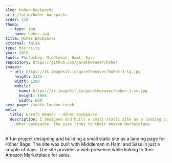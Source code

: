 ```yaml
---
slug: hoher-backpacks
url: /folio/hoher-backpacks
order: 110
thumb:
  - type: jpg
    name: hoher.jpg
title: Höher Backpacks
external: false
type: Microsite
year: 2018
tools: Photoshop, Middleman, Haml, Sass
repository: https://github.com/garethweaver/hoher
images:
  - url: https://ik.imagekit.io/garethweaver/hoher-1-lg.jpg
    height: 3335
    width: 1200
    mobile:
      name: https://ik.imagekit.io/garethweaver/hoher-1-sm.jpg
      height: 1668
      width: 600
next_page: /south-london-touch
meta:
  title: Gareth Weaver - Höher Backpacks
  description: I designed and built a small static site as a landing page for
    Höher Backpacks. The site links to their Amazon Marketplace.
---
```

A fun project designing and building a small static site as a landing page for
Höher Bags. The site was built with Middleman in Haml and Sass in just a couple
of days. The site provides a web presence while linking to their Amazon
Marketplace for sales.
